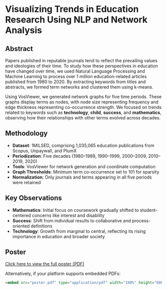 # Visualizing Trends in Education Research Using NLP and Network Analysis

## Abstract

Papers published in reputable journals tend to reflect the prevailing values and ideologies of their time. To study how these perspectives in education have changed over time, we used Natural Language Processing and Machine Learning to process over 1 million education-related articles published from 1980 to 2020. By extracting keywords from titles and abstracts, we formed term networks and clustered them using k-means.

Using VosViewer, we generated network graphs for five time periods. These graphs display terms as nodes, with node size representing frequency and edge thickness representing co-occurrence strength. We focused on trends related to keywords such as **technology**, **child**, **success**, and **mathematics**, observing how their relationships with other terms evolved across decades.

## Methodology

- **Dataset**: 1MILSED, comprising 1,035,065 education publications from Scopus, Unpaywall, and PlumX
- **Periodization**: Five decades (1980–1989, 1990–1999, 2000–2009, 2010–2019, 2020)
- **Tools**: VosViewer for network generation and coordinate computation
- **Graph Thresholds**: Minimum term co-occurrence set to 101 for sparsity
- **Normalization**: Only journals and terms appearing in all five periods were retained

## Key Observations

- **Mathematics**: Initial focus on coursework gradually shifted to student-centered concerns like interest and disability
- **Success**: Shift from individual results to collaborative and process-oriented definitions
- **Technology**: Growth from marginal to central, reflecting its rising importance in education and broader society

## Poster

[Click here to view the full poster (PDF)](./poster.pdf)

Alternatively, if your platform supports embedded PDFs:

```html
<embed src="poster.pdf" type="application/pdf" width="100%" height="600px" />
